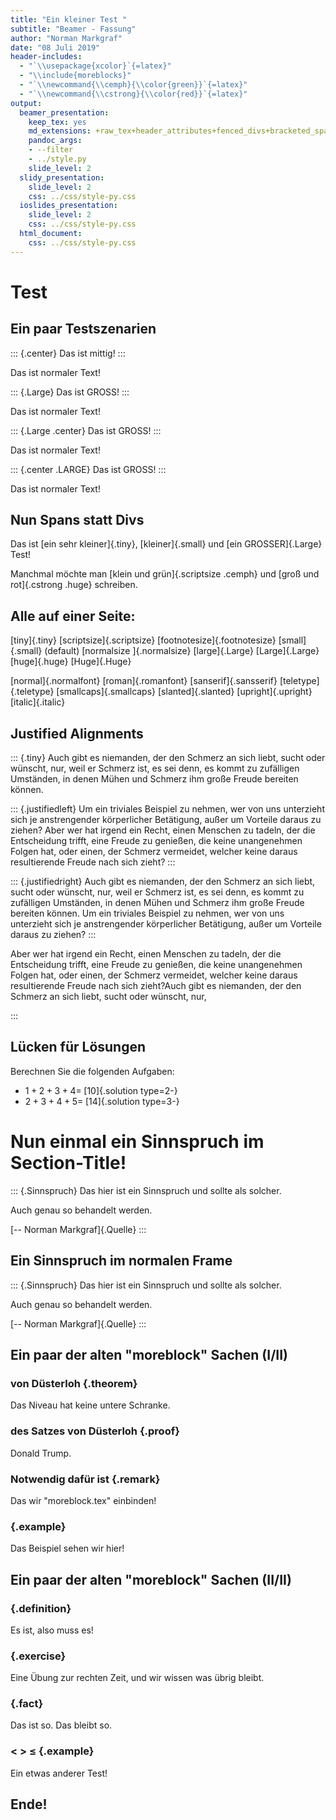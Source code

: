 ```yaml
---
title: "Ein kleiner Test "
subtitle: "Beamer - Fassung"
author: "Norman Markgraf"
date: "08 Juli 2019"
header-includes:
  - "`\\usepackage{xcolor}`{=latex}"
  - "\\include{moreblocks}"
  - "`\\newcommand{\\cemph}{\\color{green}}`{=latex}"
  - "`\\newcommand{\\cstrong}{\\color{red}}`{=latex}"
output:
  beamer_presentation:
    keep_tex: yes
    md_extensions: +raw_tex+header_attributes+fenced_divs+bracketed_spans
    pandoc_args:
    - --filter
    - ../style.py
    slide_level: 2
  slidy_presentation: 
    slide_level: 2
    css: ../css/style-py.css
  ioslides_presentation: 
    slide_level: 2
    css: ../css/style-py.css
  html_document:
    css: ../css/style-py.css
---
```


# Test

## Ein paar Testszenarien

::: {.center}
Das ist mittig!
:::

Das ist normaler Text!

::: {.Large}
Das ist GROSS!
:::

Das ist normaler Text!

::: {.Large .center}
Das ist GROSS!
:::

Das ist normaler Text!

::: {.center .LARGE}
Das ist GROSS!
:::

Das ist normaler Text!


## Nun Spans statt Divs

Das ist [ein sehr kleiner]{.tiny}, [kleiner]{.small} und [ein GROSSER]{.Large} Test!

Manchmal möchte man [klein und grün]{.scriptsize .cemph} und [groß und rot]{.cstrong .huge} schreiben.


## Alle auf einer Seite:

[tiny]{.tiny} [scriptsize]{.scriptsize} [footnotesize]{.footnotesize} [small]{.small}
(default) [normalsize ]{.normalsize} [large]{.Large} [Large]{.Large} [huge]{.huge} [Huge]{.Huge}

[normal]{.normalfont} [roman]{.romanfont} [sanserif]{.sansserif} [teletype]{.teletype} [smallcaps]{.smallcaps}
[slanted]{.slanted} [upright]{.upright} [italic]{.italic}

## Justified Alignments

::: {.tiny}
Auch gibt es niemanden, der den Schmerz an sich liebt, sucht oder wünscht, nur, weil er Schmerz ist, es sei denn, es kommt zu zufälligen Umständen, in denen Mühen und Schmerz ihm große Freude bereiten können.

::: {.justifiedleft}
Um ein triviales Beispiel zu nehmen, wer von uns unterzieht sich je anstrengender körperlicher Betätigung, außer um Vorteile daraus zu ziehen? Aber wer hat irgend ein Recht, einen Menschen zu tadeln, der die Entscheidung trifft, eine Freude zu genießen, die keine unangenehmen Folgen hat, oder einen, der Schmerz vermeidet, welcher keine daraus resultierende Freude nach sich zieht? 
:::

::: {.justifiedright}
Auch gibt es niemanden, der den Schmerz an sich liebt, sucht oder wünscht, nur, weil er Schmerz ist, es sei denn, es kommt zu zufälligen Umständen, in denen Mühen und Schmerz ihm große Freude bereiten können. Um ein triviales Beispiel zu nehmen, wer von uns unterzieht sich je anstrengender körperlicher Betätigung, außer um Vorteile daraus zu ziehen? 
:::

Aber wer hat irgend ein Recht, einen Menschen zu tadeln, der die Entscheidung trifft, eine Freude zu genießen, die keine unangenehmen Folgen hat, oder einen, der Schmerz vermeidet, welcher keine daraus resultierende Freude nach sich zieht?Auch gibt es niemanden, der den Schmerz an sich liebt, sucht oder wünscht, nur,

:::

## Lücken für Lösungen

Berechnen Sie die folgenden Aufgaben:

- $1+2+3+4=\;$[$10$]{.solution type=2-}
- $2+3+4+5=\;$[$14$]{.solution type=3-}


# Nun einmal ein Sinnspruch im Section-Title!

::: {.Sinnspruch}
Das hier ist ein Sinnspruch und sollte als solcher.

Auch genau so behandelt werden.

[-- Norman Markgraf]{.Quelle}
:::


## Ein Sinnspruch im normalen Frame

::: {.Sinnspruch}
Das hier ist ein Sinnspruch und sollte als solcher.

Auch genau so behandelt werden.

[-- Norman Markgraf]{.Quelle}
:::


## Ein paar der alten "moreblock" Sachen (I/II)

### von Düsterloh {.theorem}

Das Niveau hat keine untere Schranke.

### des Satzes von Düsterloh {.proof}
Donald Trump.

### Notwendig dafür ist {.remark}
Das wir "moreblock.tex" einbinden!

### {.example}
Das Beispiel sehen wir hier!

## Ein paar der alten "moreblock" Sachen (II/II)

### {.definition}
Es ist, also muss es!

### {.exercise}
Eine Übung zur rechten Zeit, und wir wissen was übrig bleibt.

### {.fact}
Das ist so. Das bleibt so.

### $<$ $>$ $\leq$ {.example}

Ein etwas anderer Test!

## Ende!